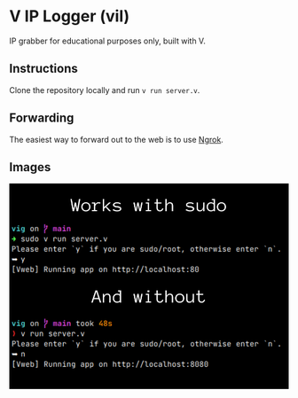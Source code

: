 # V IP Logger (vil)
IP grabber for educational purposes only, built with V.

## Instructions
Clone the repository locally and run `v run server.v`.

## Forwarding
The easiest way to forward out to the web is to use [Ngrok](https://ngrok.io).

## Images

![](vig-demo.png)
